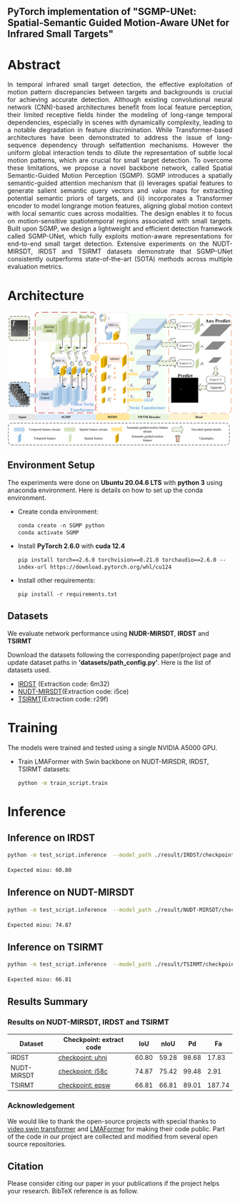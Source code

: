 ## PyTorch implementation of "SGMP-UNet: Spatial-Semantic Guided Motion-Aware UNet for Infrared Small Targets"
<!-- [Project](https://github.com/lifier/LMAFormer) - [Paper](https://ieeexplore.ieee.org/document/10758760) -->
<!-- <hr> -->

# Abstract

<p align="justify">
In temporal infrared small target detection, the effective exploitation of motion pattern discrepancies between targets and backgrounds is crucial for achieving accurate detection. Although existing convolutional neural network (CNN)-based architectures benefit from local feature perception, their limited receptive fields hinder the modeling of long-range temporal dependencies, especially in scenes with dynamically complexity, leading to a notable degradation in feature discrimination. While Transformer-based architectures have been demonstrated to address the issue of long-sequence dependency through selfattention mechanisms. However the uniform global interaction tends to dilute the representation of subtle local motion patterns, which are crucial for small target detection. To overcome these limitations, we propose a novel backbone network, called Spatial Semantic-Guided Motion Perception (SGMP). SGMP introduces a spatially semantic-guided attention mechanism that (i) leverages spatial features to generate salient semantic query vectors and value maps for extracting potential semantic priors of targets, and (ii) incorporates a Transformer encoder to model longrange motion features, aligning global motion context with local semantic cues across modalities. The design enables it to focus on motion-sensitive spatiotemporal regions associated with small targets. Built upon SGMP, we design a lightweight and efficient detection framework called SGMP-UNet, which fully exploits motion-aware representations for end-to-end small target detection. Extensive experiments on the NUDT-MIRSDT, IRDST and TSIRMT datasets demonstrate that SGMP-UNet consistently outperforms state-of-the-art (SOTA) methods across multiple evaluation metrics.
</p>

# Architecture

<p align="center">
  <img src="flow_chart.png"  style="width: auto;" alt="accessibility text">
</p>

## Environment Setup

The experiments were done on **Ubuntu 20.04.6 LTS** with **python 3** using anaconda environment. Here is details on how to set up the conda environment.

* Create conda environment:

  ```create environment
  conda create -n SGMP python
  conda activate SGMP
  ```

* Install **PyTorch 2.6.0** with **cuda 12.4**

  ```setup
  pip install torch==2.6.0 torchvision==0.21.0 torchaudio==2.6.0 --index-url https://download.pytorch.org/whl/cu124
  ```

* Install other requirements:

  ```setup
  pip install -r requirements.txt
  ```

## Datasets

We evaluate network performance using **NUDR-MIRSDT**, **IRDST** and **TSIRMT**

Download the datasets following the corresponding paper/project page and update dataset paths in **'datasets/path_config.py'**.
Here is the list of datasets used.

* [IRDST](https://pan.baidu.com/s/1OA9uFtAzkknn3pFYGO4R0Q?pwd=6m32) (Extraction code: 6m32)
* [NUDT-MIRSDT](https://pan.baidu.com/s/1qrERzVrEYQ7ToRToMuV47Q?pwd=i5ce)(Extraction code: i5ce)
* [TSIRMT](https://pan.baidu.com/s/1-05XbfxNDRHNtDBstZxccg?pwd=r29f)(Extraction code: r29f)

# Training

The models were trained and tested using a single NVIDIA A5000 GPU.  

* Train LMAFormer with Swin backbone on NUDT-MIRSDR, IRDST, TSIRMT datasets:

  ```bash
  python -m train_script.train
  ```

# Inference

## Inference on IRDST

  ```bash
  python -m test_script.inference  --model_path ./result/IRDST/checkpoint_IRDST_val_miou_0.610.pth  --dataset IRDST --flip --msc --output_dir ./predict

  Expected miou: 60.80
  ```

## Inference on NUDT-MIRSDT

  ```bash
  python -m test_script.inference  --model_path ./result/NUDT-MIRSDT/checkpoint_NUDT-MIRSDT_val_miou_0.763.pth  --dataset NUDT-MIRSDT --flip --msc --output_dir ./predict

  Expected miou: 74.87
  ```

## Inference on TSIRMT

  ```bash
  python -m test_script.inference  --model_path ./result/TSIRMT/checkpoint_TSIRMT_val_miou_0.668.pth  --dataset TSIRMT --flip --msc  --output_dir ./predict
  
  Expected miou: 66.81
  ```

## Results Summary

### Results on NUDT-MIRSDT, IRDST and TSIRMT

| Dataset  | Checkpoint: extract code                                                                                        | IoU  | nIoU | Pd | Fa |
|-----------|---------------------------------------------------------------------------------------------------|------|------|------|------|
| IRDST | [checkpoint: uhnj](https://pan.baidu.com/s/10_cUBX2BCjcM6h1nMwcJLw?pwd=uhnj)  | 60.80 | 59.28 | 98.68 | 17.83 |
| NUDT-MIRSDT | [checkpoint: i58c](https://pan.baidu.com/s/1tVov97xd3mHsd61_m7XxUQ?pwd=i58c)  | 74.87 | 75.42 | 99.48 | 2.91 |
| TSIRMT | [checkpoint: epsw](https://pan.baidu.com/s/1FgaZFkYIvZG2gDu8iip2Aw?pwd=epsw)  | 66.81 | 66.81 | 89.01 | 187.74 |

### Acknowledgement

We would like to thank the open-source projects with  special thanks to [video swin transformer](https://github.com/SwinTransformer/Video-Swin-Transformer.git)  and [LMAFormer](https://github.com/lifier/LMAFormer) for making their code public. Part of the code in our project are collected and modified from several open source repositories.

## Citation

Please consider citing our paper in your publications if the project helps your research. BibTeX reference is as follow.
